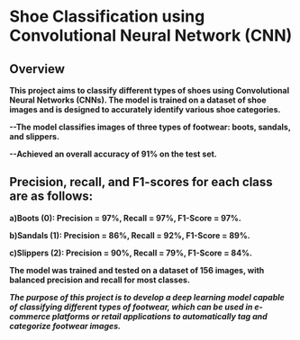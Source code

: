 # Shoe Classification using Convolutional Neural Network (CNN)

## Overview

**This project aims to classify different types of shoes using Convolutional Neural Networks (CNNs). The model is trained on a dataset of shoe images and is designed to accurately identify various shoe categories.** <br>

**--The model classifies images of three types of footwear: boots, sandals, and slippers.**<br>

**--Achieved an overall accuracy of 91% on the test set.**<br>

## Precision, recall, and F1-scores for each class are as follows: <br>

**a)Boots (0): Precision = 97%, Recall = 97%, F1-Score = 97%.** <br>

**b)Sandals (1): Precision = 86%, Recall = 92%, F1-Score = 89%.** <br>

**c)Slippers (2): Precision = 90%, Recall = 79%, F1-Score = 84%.** <br>

**The model was trained and tested on a dataset of 156 images, with balanced precision and recall for most classes.**<br>

***The purpose of this project is to develop a deep learning model capable of classifying different types of footwear, which can be used in e-commerce platforms or retail applications to automatically tag and categorize footwear images.***
